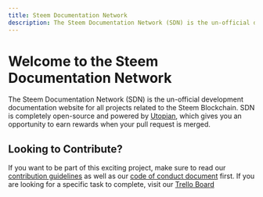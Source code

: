 ```yaml
---
title: Steem Documentation Network
description: The Steem Documentation Network (SDN) is the un-official development documentation website for all projects related to the Steem Blockchain.
---
```

# Welcome to the Steem Documentation Network

The Steem Documentation Network (SDN) is the un-official development documentation website for all projects related to the Steem Blockchain. SDN is completely open-source and powered by [Utopian](https://utopian.io), which gives you an opportunity to earn rewards when your pull request is merged. 

## Looking to Contribute?

If you want to be part of this exciting project, make sure to read our [contribution guidelines](https://github.com/steemdocs/steemdocs/blob/master/CONTRIBUTING.md) as well as our [code of conduct document](https://github.com/steemdocs/steemdocs/blob/master/CODE_OF_CONDUCT.md) first. If you are looking for a specific task to complete, visit our [Trello Board](https://trello.com/b/ykV4TGZ3/steem-documentation-network)
